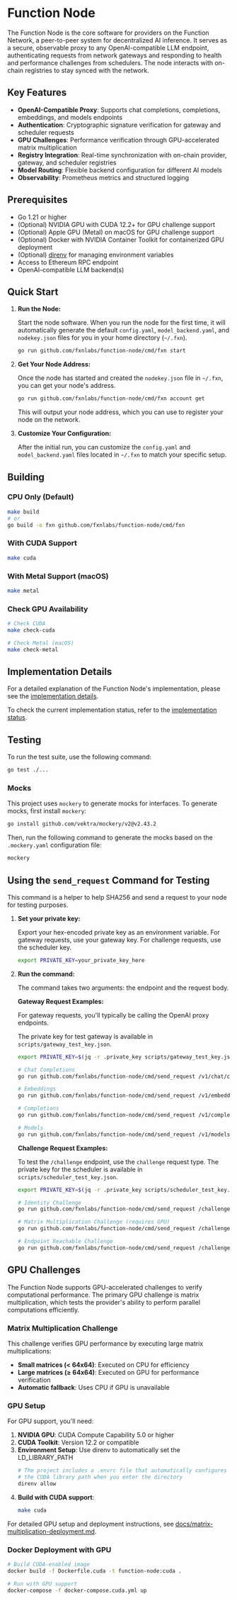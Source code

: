 # Function Node

The Function Node is the core software for providers on the Function Network, a peer-to-peer system for decentralized AI inference. It serves as a secure, observable proxy to any OpenAI-compatible LLM endpoint, authenticating requests from network gateways and responding to health and performance challenges from schedulers. The node interacts with on-chain registries to stay synced with the network.

## Key Features

- **OpenAI-Compatible Proxy**: Supports chat completions, completions, embeddings, and models endpoints
- **Authentication**: Cryptographic signature verification for gateway and scheduler requests
- **GPU Challenges**: Performance verification through GPU-accelerated matrix multiplication
- **Registry Integration**: Real-time synchronization with on-chain provider, gateway, and scheduler registries
- **Model Routing**: Flexible backend configuration for different AI models
- **Observability**: Prometheus metrics and structured logging

## Prerequisites

- Go 1.21 or higher
- (Optional) NVIDIA GPU with CUDA 12.2+ for GPU challenge support
- (Optional) Apple GPU (Metal) on macOS for GPU challenge support
- (Optional) Docker with NVIDIA Container Toolkit for containerized GPU deployment
- (Optional) [direnv](https://direnv.net/) for managing environment variables
- Access to Ethereum RPC endpoint
- OpenAI-compatible LLM backend(s)

## Quick Start

1.  **Run the Node:**

    Start the node software. When you run the node for the first time, it will automatically generate the default `config.yaml`, `model_backend.yaml`, and `nodekey.json` files for you in your home directory (`~/.fxn`).

    ```bash
    go run github.com/fxnlabs/function-node/cmd/fxn start
    ```

2.  **Get Your Node Address:**

    Once the node has started and created the `nodekey.json` file in `~/.fxn`, you can get your node's address.

    ```bash
    go run github.com/fxnlabs/function-node/cmd/fxn account get
    ```

    This will output your node address, which you can use to register your node on the network.

3.  **Customize Your Configuration:**

    After the initial run, you can customize the `config.yaml` and `model_backend.yaml` files located in `~/.fxn` to match your specific setup.

## Building

### CPU Only (Default)
```bash
make build
# or
go build -o fxn github.com/fxnlabs/function-node/cmd/fxn
```

### With CUDA Support
```bash
make cuda
```

### With Metal Support (macOS)
```bash
make metal
```

### Check GPU Availability
```bash
# Check CUDA
make check-cuda

# Check Metal (macOS)
make check-metal
```

## Implementation Details

For a detailed explanation of the Function Node's implementation, please see the [implementation details](implementation.md).

To check the current implementation status, refer to the [implementation status](implementation_status.md).

## Testing

To run the test suite, use the following command:

```bash
go test ./...
```

### Mocks

This project uses `mockery` to generate mocks for interfaces. To generate mocks, first install `mockery`:

```bash
go install github.com/vektra/mockery/v2@v2.43.2
```

Then, run the following command to generate the mocks based on the `.mockery.yaml` configuration file:

```bash
mockery
```

## Using the `send_request` Command for Testing
This command is a helper to help SHA256 and send a request to your node for testing purposes.

1.  **Set your private key:**

    Export your hex-encoded private key as an environment variable. For gateway requests, use your gateway key. For challenge requests, use the scheduler key.

    ```bash
    export PRIVATE_KEY=your_private_key_here
    ```

2.  **Run the command:**

    The command takes two arguments: the endpoint and the request body.

    

    **Gateway Request Examples:**

    For gateway requests, you'll typically be calling the OpenAI proxy endpoints.

    The private key for test gateway is available in `scripts/gateway_test_key.json`.

    ```bash
    export PRIVATE_KEY=$(jq -r .private_key scripts/gateway_test_key.json)
    ```

    ```bash
    # Chat Completions
    go run github.com/fxnlabs/function-node/cmd/send_request /v1/chat/completions '{"model": "meta/llama-4-scout-17b-16e-instruct", "messages": [{"role": "user", "content": "Hello!"}]}'

    # Embeddings
    go run github.com/fxnlabs/function-node/cmd/send_request /v1/embeddings '{"model": "meta/llama-4-scout-17b-16e-instruct", "input": "The quick brown fox jumped over the lazy dog"}'

    # Completions
    go run github.com/fxnlabs/function-node/cmd/send_request /v1/completions '{"model": "meta/llama-4-scout-17b-16e-instruct", "prompt": "Once upon a time"}'

    # Models
    go run github.com/fxnlabs/function-node/cmd/send_request /v1/models '{}'
    ```

    **Challenge Request Examples:**

    To test the `/challenge` endpoint, use the `challenge` request type. The private key for the scheduler is available in `scripts/scheduler_test_key.json`.

    ```bash
    export PRIVATE_KEY=$(jq -r .private_key scripts/scheduler_test_key.json)
    ```

    ```bash
    # Identity Challenge
    go run github.com/fxnlabs/function-node/cmd/send_request /challenge '{"type": "IDENTITY", "payload": {}}'

    # Matrix Multiplication Challenge (requires GPU)
    go run github.com/fxnlabs/function-node/cmd/send_request /challenge '{"type": "MATRIX_MULTIPLICATION", "payload": {"A": [[1, 2], [3, 4]], "B": [[5, 6], [7, 8]]}}'

    # Endpoint Reachable Challenge
    go run github.com/fxnlabs/function-node/cmd/send_request /challenge '{"type": "ENDPOINT_REACHABLE", "payload": "https://www.google.com"}'
    ```

## GPU Challenges

The Function Node supports GPU-accelerated challenges to verify computational performance. The primary GPU challenge is matrix multiplication, which tests the provider's ability to perform parallel computations efficiently.

### Matrix Multiplication Challenge

This challenge verifies GPU performance by executing large matrix multiplications:

- **Small matrices (< 64x64)**: Executed on CPU for efficiency
- **Large matrices (≥ 64x64)**: Executed on GPU for performance verification
- **Automatic fallback**: Uses CPU if GPU is unavailable

### GPU Setup

For GPU support, you'll need:

1. **NVIDIA GPU**: CUDA Compute Capability 5.0 or higher
2. **CUDA Toolkit**: Version 12.2 or compatible
3. **Environment Setup**: Use direnv to automatically set the LD_LIBRARY_PATH
   ```bash
   # The project includes a .envrc file that automatically configures
   # the CUDA library path when you enter the directory
   direnv allow
   ```
4. **Build with CUDA support**:
   ```bash
   make cuda
   ```

For detailed GPU setup and deployment instructions, see [docs/matrix-multiplication-deployment.md](docs/matrix-multiplication-deployment.md).

### Docker Deployment with GPU

```bash
# Build CUDA-enabled image
docker build -f Dockerfile.cuda -t function-node:cuda .

# Run with GPU support
docker-compose -f docker-compose.cuda.yml up
```
